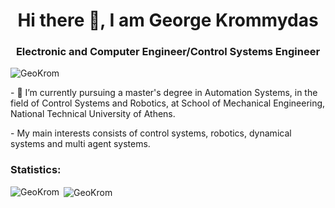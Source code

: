 <h1 align="center">Hi there 👋, I am George Krommydas</h1>
<h3 align="center">Electronic and Computer Engineer/Control Systems Engineer</h3>

<!--
**GeoKrom/GeoKrom** is a ✨ _special_ ✨ repository because its `README.md` (this file) appears on your GitHub profile.--!>
<p align="left"> <img src="https://komarev.com/ghpvc/?username=GeoKrom&label=Profile%20views&color=0e75b6&style=flat" alt="GeoKrom" /> </p>

<p>- 🔭 I’m currently pursuing a master's degree in Automation Systems, in the field of Control Systems and Robotics, at School of Mechanical Engineering, National Technical University of Athens.</p>

<p>- My main interests consists of control systems, robotics, dynamical systems and multi agent systems.</p>

<h3 align="left">Statistics:</h3>
<p><img align="left" src="https://github-readme-stats.vercel.app/api/top-langs?username=GeoKrom&show_icons=true&theme=algolia&locale=en&layout=compact" alt="GeoKrom"/></p>

<p>&nbsp;<img align="center" src="https://github-readme-stats.vercel.app/api?username=GeoKrom&show_icons=true&theme=algolia&locale=en" alt="GeoKrom" /></p>
